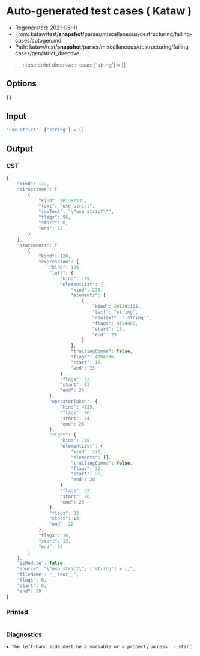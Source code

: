 # Auto-generated test cases ( Kataw )
- Regenerated: 2021-06-11
- From: kataw/test/__snapshot__/parser/miscellaneous/destructuring/failing-cases/autogen.md
- Path: kataw/test/__snapshot__/parser/miscellaneous/destructuring/failing-cases/gen/strict_directive
> :: test: strict directive
> :: case: ['string'] = []
## Options

`````js
{}
`````
## Input

`````js
"use strict"; ['string'] = []
`````
## Output

### CST

```javascript
{
    "kind": 122,
    "directives": [
        {
            "kind": 201392131,
            "text": "use strict",
            "rawText": "\"use strict\"",
            "flags": 96,
            "start": 0,
            "end": 12
        }
    ],
    "statements": [
        {
            "kind": 120,
            "expression": {
                "kind": 125,
                "left": {
                    "kind": 119,
                    "elementList": {
                        "kind": 270,
                        "elements": [
                            {
                                "kind": 201392131,
                                "text": "string",
                                "rawText": "'string'",
                                "flags": 4194400,
                                "start": 15,
                                "end": 23
                            }
                        ],
                        "trailingComma": false,
                        "flags": 4194336,
                        "start": 15,
                        "end": 23
                    },
                    "flags": 32,
                    "start": 13,
                    "end": 24
                },
                "operatorToken": {
                    "kind": 4125,
                    "flags": 96,
                    "start": 24,
                    "end": 26
                },
                "right": {
                    "kind": 119,
                    "elementList": {
                        "kind": 270,
                        "elements": [],
                        "trailingComma": false,
                        "flags": 32,
                        "start": 28,
                        "end": 28
                    },
                    "flags": 32,
                    "start": 26,
                    "end": 29
                },
                "flags": 32,
                "start": 13,
                "end": 29
            },
            "flags": 16,
            "start": 13,
            "end": 29
        }
    ],
    "isModule": false,
    "source": "\"use strict\"; ['string'] = []",
    "fileName": "__root__",
    "flags": 0,
    "start": 0,
    "end": 29
}
```

### Printed

```javascript

```

### Diagnostics

```javascript
✖ The left-hand side must be a variable or a property access. - start: 24, end: 26

```

